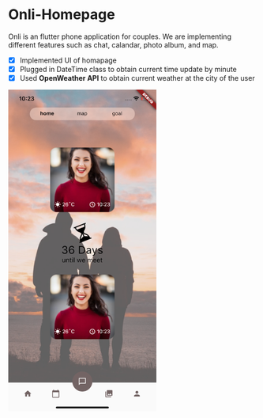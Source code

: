 # Onli-Homepage

Onli is an flutter phone application for couples. We are implementing different features such as chat, calandar, photo album, and map.

* [x] Implemented UI of homapage
* [x] Plugged in DateTime class to obtain current time update by minute
* [x] Used **OpenWeather API** to obtain current weather at the city of the user

<img src='Screenshot.png' title='Screenshot' width='300' alt='Screenshot' />
